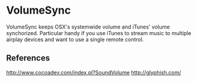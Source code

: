 
VolumeSync
==========
VolumeSync keeps OSX's systemwide volume and iTunes' volume synchorized. Particular handy if you use iTunes to stream music to multiple airplay devices and want to use a single remote control.

 

References
----------
http://www.cocoadev.com/index.pl?SoundVolume
http://glyphish.com/
